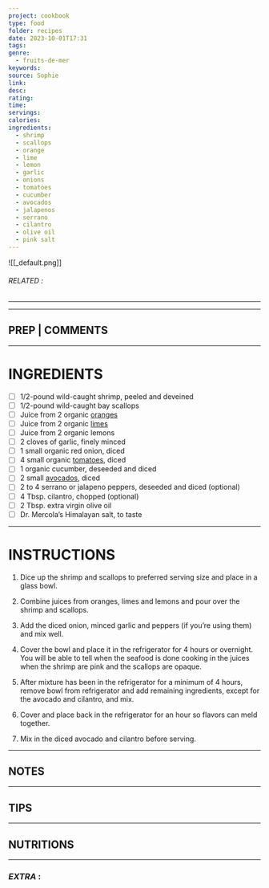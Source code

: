 ```yaml
---
project: cookbook
type: food
folder: recipes
date: 2023-10-01T17:31
tags: 
genre:
  - fruits-de-mer
keywords: 
source: Sophie
link: 
desc: 
rating: 
time: 
servings: 
calories: 
ingredients:
  - shrimp
  - scallops
  - orange
  - lime
  - lemon
  - garlic
  - onions
  - tomatoes
  - cucumber
  - avocados
  - jalapenos
  - serrano
  - cilantro
  - olive oil
  - pink salt
---
```


![[_default.png]]
###### *RELATED* : 
---


---
## PREP | COMMENTS



---
# INGREDIENTS

- [ ] 1/2-pound wild-caught shrimp, peeled and deveined
- [ ] 1/2-pound wild-caught bay scallops
- [ ] Juice from 2 organic [oranges](http://foodfacts.mercola.com/orange.html)
- [ ] Juice from 2 organic [limes](http://foodfacts.mercola.com/lime.html)
- [ ] Juice from 2 organic lemons
- [ ] 2 cloves of garlic, finely minced
- [ ] 1 small organic red onion, diced
- [ ] 4 small organic [tomatoes](http://foodfacts.mercola.com/tomatoes.html), diced
- [ ] 1 organic cucumber, deseeded and diced
- [ ] 2 small [avocados](http://foodfacts.mercola.com/tomatoes.html), diced
- [ ] 2 to 4 serrano or jalapeno peppers, deseeded and diced (optional)
- [ ] 4 Tbsp. cilantro, chopped (optional)
- [ ] 2 Tbsp. extra virgin olive oil
- [ ] Dr. Mercola’s Himalayan salt, to taste

---
# INSTRUCTIONS

1. Dice up the shrimp and scallops to preferred serving size and place in a glass bowl.
    
2. Combine juices from oranges, limes and lemons and pour over the shrimp and scallops.
    
3. Add the diced onion, minced garlic and peppers (if you’re using them) and mix well.
    
4. Cover the bowl and place it in the refrigerator for 4 hours or overnight. You will be able to tell when the seafood is done cooking in the juices when the shrimp are pink and the scallops are opaque.
    
5. After mixture has been in the refrigerator for a minimum of 4 hours, remove bowl from refrigerator and add remaining ingredients, except for the avocado and cilantro, and mix.
    
6. Cover and place back in the refrigerator for an hour so flavors can meld together.
    
7. Mix in the diced avocado and cilantro before serving.

---
## NOTES



---
## TIPS



---
## NUTRITIONS



---
### *EXTRA* :



